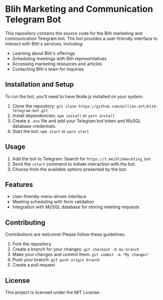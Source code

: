 # Blih Marketing and Communication Telegram Bot

This repository contains the source code for the Blih marketing and communication Telegram bot. The bot provides a user-friendly interface to interact with Blih's services, including:

- Learning about Blih's offerings
- Scheduling meetings with Blih representatives
- Accessing marketing resources and articles
- Contacting Blih's team for inquiries

## Installation and Setup

To run the bot, you'll need to have Node.js installed on your system.

1. Clone the repository: `git clone https://github.com/million-art/blih-telegram-bot.git`
2. Install dependencies: `npm install` or `yarn install`
3. Create a `.env` file and add your Telegram bot token and MySQL database credentials.
4. Start the bot: `npm start` or `yarn start`

## Usage

1. Add the bot to Telegram: Search for `https://t.me/blihmarkting_bot`
2. Send the `/start` command to initiate interaction with the bot.
3. Choose from the available options presented by the bot.

## Features

- User-friendly menu-driven interface
- Meeting scheduling with form validation
- Integration with MySQL database for storing meeting requests

## Contributing

Contributions are welcome! Please follow these guidelines:

1. Fork the repository
2. Create a branch for your changes: `git checkout -b my-branch`
3. Make your changes and commit them: `git commit -m "My changes"`
4. Push your branch: `git push origin branch`
5. Create a pull request

## License

This project is licensed under the MIT License.
